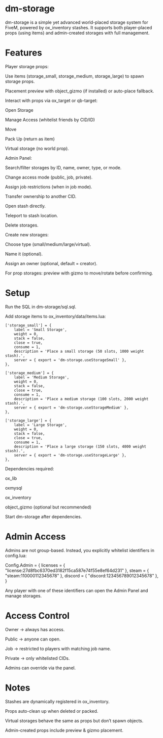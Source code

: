 

# dm-storage

dm-storage is a simple yet advanced world-placed storage system for FiveM, powered by ox_inventory stashes.
It supports both player-placed props (using items) and admin-created storages with full management.

# Features

Player storage props:

Use items (storage_small, storage_medium, storage_large) to spawn storage props. 

Placement preview with object_gizmo (if installed) or auto-place fallback.

Interact with props via ox_target or qb-target:

Open Storage

Manage Access (whitelist friends by CID/ID)

Move

Pack Up (return as item)

Virtual storage (no world prop).

Admin Panel:

Search/filter storages by ID, name, owner, type, or mode.

Change access mode (public, job, private).

Assign job restrictions (when in job mode).

Transfer ownership to another CID.

Open stash directly.

Teleport to stash location.

Delete storages.

Create new storages:

Choose type (small/medium/large/virtual).

Name it (optional).

Assign an owner (optional, default = creator).

For prop storages: preview with gizmo to move/rotate before confirming.

# Setup

Run the SQL in dm-storage/sql.sql.

Add storage items to ox_inventory/data/items.lua:

    ['storage_small'] = {
        label = 'Small Storage',
        weight = 0,
        stack = false,
        close = true,
        consume = 1,
        description = 'Place a small storage (50 slots, 1000 weight stash).',
        server = { export = 'dm-storage.useStorageSmall' },
    },

    ['storage_medium'] = {
        label = 'Medium Storage',
        weight = 0,
        stack = false,
        close = true,
        consume = 1,
        description = 'Place a medium storage (100 slots, 2000 weight stash).',
        server = { export = 'dm-storage.useStorageMedium' },
    },

    ['storage_large'] = {
        label = 'Large Storage',
        weight = 0,
        stack = false,
        close = true,
        consume = 1,
        description = 'Place a large storage (150 slots, 4000 weight stash).',
        server = { export = 'dm-storage.useStorageLarge' },
    },



Dependencies required:

ox_lib

oxmysql

ox_inventory

object_gizmo (optional but recommended)

Start dm-storage after dependencies.

# Admin Access

Admins are not group-based. Instead, you explicitly whitelist identifiers in config.lua:

Config.Admin = {
    licenses = {
        "license:27d8fbc6370ed3182f15ca587e74f55e8ef64d231"
    },
    steam    = {
        "steam:110000112345678"
    },
    discord  = {
        "discord:123456789012345678"
    },
}


Any player with one of these identifiers can open the Admin Panel and manage storages.

# Access Control

Owner → always has access.

Public → anyone can open.

Job → restricted to players with matching job name.

Private → only whitelisted CIDs.

Admins can override via the panel.

# Notes

Stashes are dynamically registered in ox_inventory.

Props auto-clean up when deleted or packed.

Virtual storages behave the same as props but don’t spawn objects.

Admin-created props include preview & gizmo placement.
